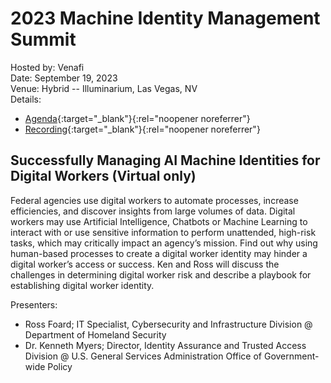# 2023 Machine Identity Management Summit
Hosted by: Venafi<br>
Date: September 19, 2023<br>
Venue: Hybrid -- Illuminarium, Las Vegas, NV<br>
Details: 
- [Agenda](https://www.mimsummit2023.com/#agenda){:target="_blank"}{:rel="noopener noreferrer"} 
- [Recording](){:target="_blank"}{:rel="noopener noreferrer"} 

## Successfully Managing AI Machine Identities for Digital Workers (Virtual only)
Federal agencies use digital workers to automate processes, increase efficiencies, and discover insights from large volumes of data. Digital workers may use Artificial Intelligence, Chatbots or Machine Learning to interact with or use sensitive information to perform unattended, high-risk tasks, which may critically impact an agency’s mission. Find out why using human-based processes to create a digital worker identity may hinder a digital worker’s access or success. Ken and Ross will discuss the challenges in determining digital worker risk and describe a playbook for establishing digital worker identity. 

Presenters:
- Ross Foard; IT Specialist, Cybersecurity and Infrastructure Division @ Department of Homeland Security
- Dr. Kenneth Myers; Director, Identity Assurance and Trusted Access Division @ U.S. General Services Administration Office of Government-wide Policy
